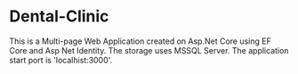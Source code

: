 # Dental-Clinic 
This is a Multi-page Web Application created on Asp.Net Core using EF Core and Asp Net Identity.
The storage uses MSSQL Server. The application start port is 'localhist:3000'.
